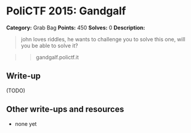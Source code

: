 # PoliCTF 2015: Gandgalf

**Category:** Grab Bag
**Points:** 450
**Solves:** 0
**Description:**

> john loves riddles, he wants to challenge you to solve this one, will you be able to solve it?

>> gandgalf.polictf.it

## Write-up

(TODO)

## Other write-ups and resources

* none yet
